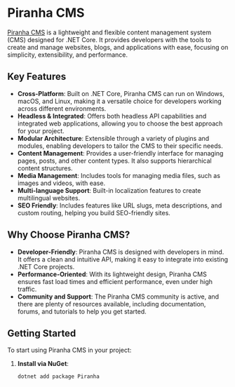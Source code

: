 # Piranha CMS

[Piranha CMS](https://piranhacms.org/) is a lightweight and flexible content management system (CMS) designed for .NET Core. It provides developers with the tools to create and manage websites, blogs, and applications with ease, focusing on simplicity, extensibility, and performance.

## Key Features

- **Cross-Platform**: Built on .NET Core, Piranha CMS can run on Windows, macOS, and Linux, making it a versatile choice for developers working across different environments.
- **Headless & Integrated**: Offers both headless API capabilities and integrated web applications, allowing you to choose the best approach for your project.
- **Modular Architecture**: Extensible through a variety of plugins and modules, enabling developers to tailor the CMS to their specific needs.
- **Content Management**: Provides a user-friendly interface for managing pages, posts, and other content types. It also supports hierarchical content structures.
- **Media Management**: Includes tools for managing media files, such as images and videos, with ease.
- **Multi-language Support**: Built-in localization features to create multilingual websites.
- **SEO Friendly**: Includes features like URL slugs, meta descriptions, and custom routing, helping you build SEO-friendly sites.

## Why Choose Piranha CMS?

- **Developer-Friendly**: Piranha CMS is designed with developers in mind. It offers a clean and intuitive API, making it easy to integrate into existing .NET Core projects.
- **Performance-Oriented**: With its lightweight design, Piranha CMS ensures fast load times and efficient performance, even under high traffic.
- **Community and Support**: The Piranha CMS community is active, and there are plenty of resources available, including documentation, forums, and tutorials to help you get started.

## Getting Started

To start using Piranha CMS in your project:

1. **Install via NuGet**: 
   ```shell
   dotnet add package Piranha
